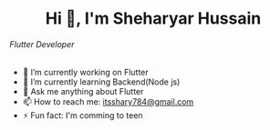   <h1 align="center">Hi 👋, I'm Sheharyar Hussain</h1> <h6>Flutter Developer</h6>

- 🔭 I’m currently working on Flutter
- 🌱 I’m currently learning Backend(Node js)
- 💬 Ask me anything about Flutter 
- 📫 How to reach me: itsshary784@gmail.com
- ⚡ Fun fact: I'm comming to teen
  
